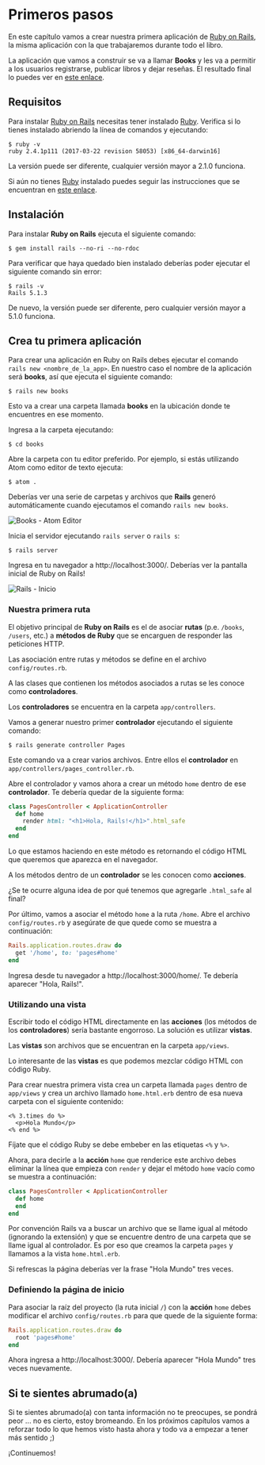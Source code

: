 # Primeros pasos

En este capítulo vamos a crear nuestra primera aplicación de [Ruby on Rails](http://rubyonrails.org/), la misma aplicación con la que trabajaremos durante todo el libro.

La aplicación que vamos a construir se va a llamar **Books** y les va a permitir a los usuarios registrarse, publicar libros y dejar reseñas. El resultado final lo puedes ver en [este enlace](https://radiant-escarpment-43957.herokuapp.com/).

## Requisitos

Para instalar [Ruby on Rails](http://rubyonrails.org/) necesitas tener instalado [Ruby](https://www.ruby-lang.org/). Verifica si lo tienes instalado abriendo la línea de comandos y ejecutando:

```
$ ruby -v
ruby 2.4.1p111 (2017-03-22 revision 58053) [x86_64-darwin16]
```

La versión puede ser diferente, cualquier versión mayor a 2.1.0 funciona.

Si aún no tienes [Ruby](https://www.ruby-lang.org/) instalado puedes seguir las instrucciones que se encuentran en [este enlace](https://github.com/makeitrealcamp/ruby-installation).

## Instalación

Para instalar **Ruby on Rails** ejecuta el siguiente comando:

```
$ gem install rails --no-ri --no-rdoc
```

Para verificar que haya quedado bien instalado deberías poder ejecutar el siguiente comando sin error:

```
$ rails -v
Rails 5.1.3
```

De nuevo, la versión puede ser diferente, pero cualquier versión mayor a 5.1.0 funciona.

## Crea tu primera aplicación

Para crear una aplicación en Ruby on Rails debes ejecutar el comando `rails new <nombre_de_la_app>`. En nuestro caso el nombre de la aplicación será **books**, así que ejecuta el siguiente comando:

```
$ rails new books
```

Esto va a crear una carpeta llamada **books** en la ubicación donde te encuentres en ese momento.

Ingresa a la carpeta ejecutando:

```
$ cd books
```

Abre la carpeta con tu editor preferido. Por ejemplo, si estás utilizando Atom como editor de texto ejecuta:

```
$ atom .
```

Deberías ver una serie de carpetas y archivos que **Rails** generó automáticamente cuando ejecutamos el comando `rails new books`.

![Books - Atom Editor](https://s3.amazonaws.com/makeitreal/images/books/atom-books.jpg)

Inicia el servidor ejecutando `rails server` o `rails s`:

```
$ rails server
```

Ingresa en tu navegador a http://localhost:3000/. Deberías ver la pantalla inicial de Ruby on Rails!

![Rails - Inicio](https://s3.amazonaws.com/makeitreal/images/books/rails-welcome.jpg)

### Nuestra primera ruta

El objetivo principal de **Ruby on Rails** es el de asociar **rutas** (p.e. `/books`, `/users`, etc.) a **métodos de Ruby** que se encarguen de responder las peticiones HTTP.

Las asociación entre rutas y métodos se define en el archivo `config/routes.rb`.

A las clases que contienen los métodos asociados a rutas se les conoce como **controladores**.

Los **controladores** se encuentra en la carpeta `app/controllers`.

Vamos a generar nuestro primer **controlador** ejecutando el siguiente comando:

```
$ rails generate controller Pages
```

Este comando va a crear varios archivos. Entre ellos el **controlador** en `app/controllers/pages_controller.rb`.

Abre el controlador y vamos ahora a crear un método `home` dentro de ese **controlador**. Te debería quedar de la siguiente forma:

```ruby
class PagesController < ApplicationController
  def home
    render html: "<h1>Hola, Rails!</h1>".html_safe
  end
end
```

Lo que estamos haciendo en este método es retornando el código HTML que queremos que aparezca en el navegador.

A los métodos dentro de un **controlador** se les conocen como **acciones**.

¿Se te ocurre alguna idea de por qué tenemos que agregarle `.html_safe` al final?

Por último, vamos a asociar el método `home` a la ruta `/home`. Abre el archivo `config/routes.rb` y asegúrate de que quede como se muestra a continuación:

```ruby
Rails.application.routes.draw do
  get '/home', to: 'pages#home'
end
```

Ingresa desde tu navegador a http://localhost:3000/home/. Te debería aparecer "Hola, Rails!".

### Utilizando una vista

Escribir todo el código HTML directamente en las **acciones** (los métodos de los **controladores**) sería bastante engorroso. La solución es utilizar **vistas**.

Las **vistas** son archivos que se encuentran en la carpeta `app/views`.

Lo interesante de las **vistas** es que podemos mezclar código HTML con código Ruby.

Para crear nuestra primera vista crea un carpeta llamada `pages` dentro de `app/views` y crea un archivo llamado `home.html.erb` dentro de esa nueva carpeta con el siguiente contenido:

```erb
<% 3.times do %>
  <p>Hola Mundo</p>
<% end %>
```

Fíjate que el código Ruby se debe embeber en las etiquetas `<%` y `%>`.

Ahora, para decirle a la **acción** `home` que renderice este archivo debes eliminar la línea que empieza con `render` y dejar el método `home` vacío como se muestra a continuación:

```ruby
class PagesController < ApplicationController
  def home
  end
end
```

Por convención Rails va a buscar un archivo que se llame igual al método (ignorando la extensión) y que se encuentre dentro de una carpeta que se llame igual al controlador. Es por eso que creamos la carpeta `pages` y llamamos a la vista `home.html.erb`.

Si refrescas la página deberías ver la frase "Hola Mundo" tres veces.

### Definiendo la página de inicio

Para asociar la raíz del proyecto (la ruta inicial `/`) con la **acción** `home` debes modificar el archivo `config/routes.rb` para que quede de la siguiente forma:

```ruby
Rails.application.routes.draw do
  root 'pages#home'
end
```

Ahora ingresa a http://localhost:3000/. Debería aparecer "Hola Mundo" tres veces nuevamente.

## Si te sientes abrumado(a)

Si te sientes abrumado(a) con tanta información no te preocupes, se pondrá peor ... no es cierto, estoy bromeando. En los próximos capítulos vamos a reforzar todo lo que hemos visto hasta ahora y todo va a empezar a tener más sentido ;)

¡Continuemos!
